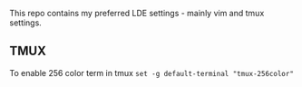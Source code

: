 This repo contains my preferred LDE settings - mainly vim and tmux settings.

TMUX
----
To enable 256 color term in tmux
`set -g default-terminal "tmux-256color"`
